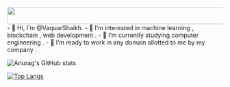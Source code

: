 <img src="https://media.giphy.com/media/4UzW8S83pWoKs/giphy.gif" width="800" height="40" />
- 👋 Hi, I’m @VaquarShaikh.
- 👀 I’m interested in machine learning , blockchain , web development .
- 🌱 I’m currently studying computer engineering .
- 💞️ I’m ready to work in any domain allotted to me by my company .

![Anurag's GitHub stats](https://github-readme-stats.vercel.app/api?username=VaquarShaikh&show_icons=true&theme=radical)

[![Top Langs](https://github-readme-stats.vercel.app/api/top-langs/?username=VaquarShaikh&theme=tokyonight)](https://github.com/anuraghazra/github-readme-stats)
<!---
VaquarShaikh/VaquarShaikh is a ✨ special ✨ repository because its `README.md` (this file) appears on your GitHub profile.
You can click the Preview link to take a look at your changes.
--->
